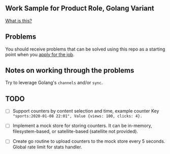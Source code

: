 ## Work Sample for Product Role, Golang Variant

[What is this?](https://github.com/EQWorks/work-samples#what-is-this)

## Problems

You should receive problems that can be solved using this repo as a starting point when you [apply for the job](https://apply.workable.com/eqworks/).

## Notes on working through the problems

Try to leverage Golang's `channels` and/or `sync`.

## TODO
* [ ] Support counters by content selection and time, example counter Key `"sports:2020-01-08 22:01", Value {views: 100, clicks: 4}.`

* [ ] Implement a mock store for storing counters. It can be in-memory, filesystem-based, or satellite-based (satellite not provided).

* [ ] Create go routine to upload counters to the mock store every 5 seconds.
Global rate limit for stats handler.